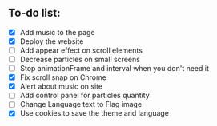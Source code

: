 ## To-do list:

- [x] Add music to the page
- [x] Deploy the website
- [ ] Add appear effect on scroll elements
- [ ] Decrease particles on small screens
- [ ] Stop animationFrame and interval when you don't need it
- [x] Fix scroll snap on Chrome
- [x] Alert about music on site
- [ ] Add control panel for particles quantity
- [ ] Change Language text to Flag image
- [x] Use cookies to save the theme and language

